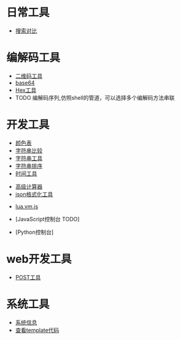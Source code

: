 <!-- [上传文件](/tool?path=/static/upload) -->

<!-- [C盘](/fs/C:/) -->
<!-- [D盘](/fs/D:/) -->

<!-- [同步DB](/sync/syncdb) -->

# 日常工具
- [搜索对比](/tools/search_compare.html)

# 编解码工具
- [二维码工具](/tools/barcode.html)
- [base64](/tools/base64.html)
- [Hex工具](/tools/hex.html)
- TODO 编解码序列,仿照shell的管道，可以选择多个编解码方法串联

# 开发工具

- [颜色表](/tools/color.html)
- [字符串比较](/tools/string_cmp.html)
- [字符串工具](/tools/string.html)
- [字符串排序](/static/archive/字符串排序.html)
- [时间工具](/tools/datetime.html)
<!-- [计算器](/static/archive/计算器.html) -->
- [高级计算器](/tools/calc.html)
- [json格式化工具](/static/archive/json-editor.html)
<!-- [补发神器](/static/archive/补发神器.html)-->
- [lua.vm.js](/static/archive/lua.vm.js/repl.html)

- [JavaScript控制台 TODO]
- [Python控制台]

# web开发工具

- [POST工具](/tools/static/archive/POST.html)

# 系统工具
- [系统信息](/system/sys)
- [查看template代码](/system/template_cache)
<!-- [sql工具](/system/sql) -->